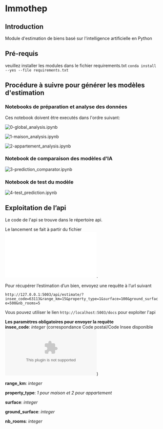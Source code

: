 # Immothep
## Introduction
Module d'estimation de biens basé sur l'intelligence artificielle en Python

## Pré-requis
veuillez installer les modules dans le fichier requirements.txt `conda install --yes --file requirements.txt`  

## Procédure à suivre pour générer les modèles d'estimation  
### Notebooks de préparation et analyse des données
Ces notebook doivent être executés dans l'ordre suivant:

![0-global_analysis.ipynb](./src/0-main_analysis.ipynb)

![1-maison_analysis.ipynb](./src/0-main_analysis.ipynb)

![2-appartement_analysis.ipynb](./src/0-main_analysis.ipynb)

### Notebook de comparaison des modèles d'IA
![3-prediction_comparator.ipynb](./src/3-prediction_comparator.ipynb)

### Notebook de test du modèle
![4-test_prediction.ipynb](./src/4-test_prediction.ipynb)


## Exploitation de l’api  
Le code de l'api se trouve dans le répertoire api.

Le lancement se fait à partir du fichier ![app.py](./src/api/app.py).

Pour récupérer l’estimation d’un bien, envoyez une requête à l’url suivant

`http://127.0.0.1:5003/api/estimate/?insee_code=63113&range_km=15&property_type=1&surface=100&ground_surface=500&nb_rooms=5`

Vous pouvez utiliser le lien `http://localhost:5003/docs` pour exploiter l'api

**Les paramètres obligatoires pour envoyer la requête**  
**insee_code**: *integer*  (correspondance Code postal/Code Insee disponible ![ici](./data/in/correspondance-code-insee-code-postal.csv))

**range_km**: *integer*  

**property_type**: *1 pour maison et 2 pour appartement*

**surface**: *integer*

**ground_surface**: *integer*

**nb_rooms**: *integer*


